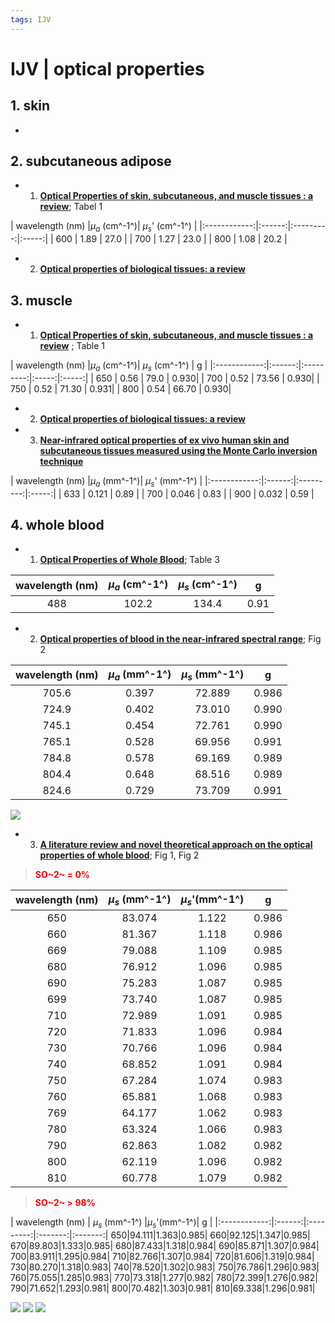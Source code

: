 ```yaml
---
tags: IJV
---
```

# IJV | optical properties
## 1. skin
- 
## 2. subcutaneous adipose
- 1. [**Optical Properties of skin, subcutaneous, and muscle tissues : a review**](https://drive.google.com/file/d/1RJsSTNc8jRs-S6G_SrDUhdnZikkchb61/view?usp=sharing); Tabel 1

| wavelength (nm) |$\mu_a$ (cm^-1^)| $\mu_s$' (cm^-1^) |
|:------------:|:------:|:---------:|:-----:|
|  600  | 1.89  | 27.0 | 
|  700  | 1.27  | 23.0 | 
|  800  | 1.08  | 20.2 | 
- 2. [**Optical properties of biological tissues: a review**](https://drive.google.com/file/d/1ftJfYxn0lRyAw6VCJnJdAO4qAwH1gOc5/view?usp=sharing)
## 3. muscle
- 1. [**Optical Properties of skin, subcutaneous, and muscle tissues : a review**](https://drive.google.com/file/d/1RJsSTNc8jRs-S6G_SrDUhdnZikkchb61/view?usp=sharing) ; Table 1

| wavelength (nm) |$\mu_a$ (cm^-1^)| $\mu_s$ (cm^-1^) | g |
|:------------:|:------:|:---------:|:-----:|:-----:|
|  650  | 0.56  | 79.0  | 0.930|
|  700  | 0.52  | 73.56 | 0.930|
|  750  | 0.52  | 71.30 | 0.931|
|  800  | 0.54  | 66.70 | 0.930|
- 2. [**Optical properties of biological tissues: a review**](https://drive.google.com/file/d/1ftJfYxn0lRyAw6VCJnJdAO4qAwH1gOc5/view?usp=sharing)


- 3. [**Near-infrared optical properties of ex vivo human skin and subcutaneous tissues measured using the Monte Carlo inversion technique**](https://drive.google.com/file/d/1qPUqouiy_5zusgtDoixsRbboVCK_vOZx/view?usp=sharing)

| wavelength (nm) |$\mu_a$ (mm^-1^)| $\mu_s$' (mm^-1^) |
|:------------:|:------:|:---------:|:-----:|
|  633  | 0.121  | 0.89  |
|  700  | 0.046  | 0.83  |
|  900  | 0.032  | 0.59  |

## 4. whole blood
- 1. [**Optical Properties of Whole Blood**](https://drive.google.com/file/d/1ZRKvN68OQrJO5rZZcFHOhSQ2HYnbHjpj/view?usp=sharing); Table 3 

| wavelength (nm) |$\mu_a$ (cm^-1^)| $\mu_s$ (cm^-1^) |g|
|:------------:|:------:|:---------:|:-----:|
|  488  | 102.2  | 134.4   |0.91|

- 2. [**Optical properties of blood in the near-infrared spectral range**](https://drive.google.com/file/d/1j8ljdcfXC34kSP_kxPODIUb9GKXdT-cG/view?usp=sharing); Fig 2


| wavelength (nm) |$\mu_a$ (mm^-1^)| $\mu_s$ (mm^-1^) | g |
|:------------:|:------:|:---------:|:-------:|
|705.6| 0.397| 72.889| 0.986|
|724.9| 0.402| 73.010| 0.990|
|745.1| 0.454| 72.761| 0.990|
|765.1| 0.528| 69.956| 0.991|
|784.8| 0.578| 69.169| 0.989|
|804.4| 0.648| 68.516| 0.989|
|824.6| 0.729| 73.709| 0.991|
![](https://i.imgur.com/hxLAXfI.png)

- 3. [**A literature review and novel theoretical approach on the optical properties of whole blood**](https://drive.google.com/file/d/17e-APg_Cv9uZTxGCzHznGKp7622Tj6QU/view?usp=sharing); Fig 1, Fig 2
><font color=red>**SO~2~ = 0%**</font>

| wavelength (nm) | $\mu_s$ (mm^-1^) |$\mu_s$'(mm^-1^)| g |
|:------------:|:---------:|:-------:|:-------:|
650|83.074|1.122|0.986|
660|81.367|1.118|0.986|
669|79.088|1.109|0.985|
680|76.912|1.096|0.985|
690|75.283|1.087|0.985|
699|73.740|1.087|0.985|
710|72.989|1.091|0.985|
720|71.833|1.096|0.984|
730|70.766|1.096|0.984|
740|68.852|1.091|0.984|
750|67.284|1.074|0.983|
760|65.881|1.068|0.983|
769|64.177|1.062|0.983|
780|63.324|1.066|0.983|
790|62.863|1.082|0.982|
800|62.119|1.096|0.982|
810|60.778|1.079|0.982|



><font color=red>**SO~2~ > 98%**</font>

| wavelength (nm) | $\mu_s$ (mm^-1^) |$\mu_s$'(mm^-1^)| g |
|:------------:|:------:|:---------:|:-------:|:-------:| 
650|94.111|1.363|0.985|
660|92.125|1.347|0.985|
670|89.803|1.333|0.985|
680|87.433|1.318|0.984|
690|85.871|1.307|0.984|
700|83.911|1.295|0.984|
710|82.766|1.307|0.984|
720|81.606|1.319|0.984|
730|80.270|1.318|0.983|
740|78.520|1.302|0.983|
750|76.786|1.296|0.983|
760|75.055|1.285|0.983|
770|73.318|1.277|0.982|
780|72.399|1.276|0.982|
790|71.652|1.293|0.981|
800|70.482|1.303|0.981|
810|69.338|1.296|0.981|

![](https://i.imgur.com/7MaDuy3.png)
![](https://i.imgur.com/0DpAJyn.png)
![](https://i.imgur.com/EXoNQiV.png)
